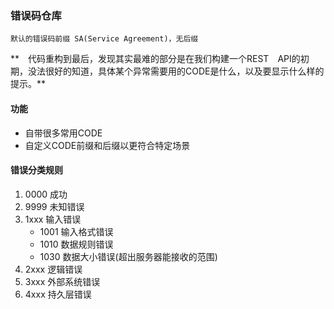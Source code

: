 ### 错误码仓库
```
默认的错误码前缀 SA(Service Agreement)，无后缀
```

**　代码重构到最后，发现其实最难的部分是在我们构建一个REST　API的初期，没法很好的知道，具体某个异常需要用的CODE是什么，以及要显示什么样的提示。**

#### 功能
* 自带很多常用CODE
* 自定义CODE前缀和后缀以更符合特定场景  


#### 错误分类规则

1. 0000 成功
2. 9999 未知错误
3. 1xxx 输入错误
    - 1001 输入格式错误
    - 1010 数据规则错误
    - 1030 数据大小错误(超出服务器能接收的范围)
4. 2xxx 逻辑错误
5. 3xxx 外部系统错误
6. 4xxx 持久层错误

